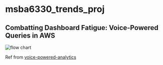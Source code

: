 # msba6330_trends_proj

## Combatting Dashboard Fatigue: Voice-Powered Queries in AWS


![flow chart](https://github.com/bgg11117/msba6330_trends_proj/blob/main/pipeline_chart.png)



Ref from [voice-powered-analytics](https://github.com/awslabs/voice-powered-analytics)
